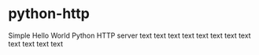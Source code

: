 # python-http

Simple Hello World Python HTTP server
text
text
text
text
text
text
text
text
text
text
text
text
